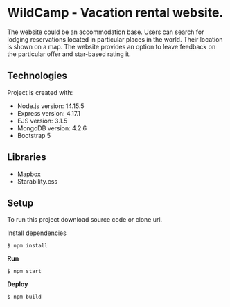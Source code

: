 # WildCamp - Vacation rental website.

The website could be an accommodation base. Users can search for lodging reservations located in particular places in the world. Their location is shown on a map. The website provides an option to leave feedback on the particular offer and star-based rating it.

## Technologies
Project is created with:

- Node.js version: 14.15.5
- Express version: 4.17.1
- EJS version: 3.1.5
- MongoDB version: 4.2.6
- Bootstrap 5

## Libraries

- Mapbox
- Starability.css

## Setup
To run this project download source code or clone url.

Install dependencies
```
$ npm install
```
**Run**
```
$ npm start
```
**Deploy**
```
$ npm build
```
